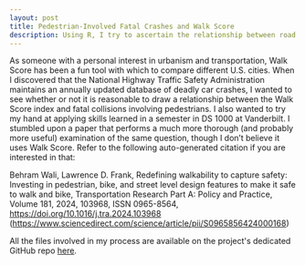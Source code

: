 ```yaml
---
layout: post
title: Pedestrian-Involved Fatal Crashes and Walk Score
description: Using R, I try to ascertain the relationship between road safety and walkability.
---
```


As someone with a personal interest in urbanism and transportation, Walk Score has been a fun tool with which to compare different U.S. cities. When I discovered that the National Highway Traffic Safety Administration maintains an annually updated database of deadly car crashes, I wanted to see whether or not it is reasonable to draw a relationship between the Walk Score index and fatal collisions involving pedestrians. I also wanted to try my hand at applying skills learned in a semester in DS 1000 at Vanderbilt. I stumbled upon a paper that performs a much more thorough (and probably more useful) examination of the same question, though I don’t believe it uses Walk Score. Refer to the following auto-generated citation if you are interested in that:

  Behram Wali, Lawrence D. Frank,
    Redefining walkability to capture safety: Investing in pedestrian, bike, and street level design features to make it safe to walk and bike,
    Transportation Research Part A: Policy and Practice, Volume 181, 2024, 103968, ISSN 0965-8564, https://doi.org/10.1016/j.tra.2024.103968
    (https://www.sciencedirect.com/science/article/pii/S0965856424000168)

All the files involved in my process are available on the project's dedicated GitHub repo [here](https://github.com/jadannanwosu/Walk-Score-FARS).


